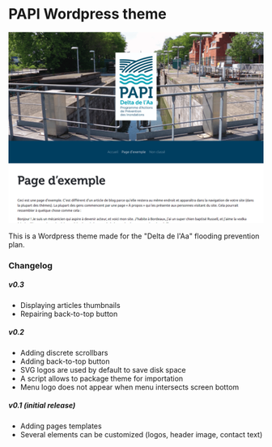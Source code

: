 # PAPI Wordpress theme

![Website screenshot](screenshot.png)

This is a Wordpress theme made for the "Delta de l'Aa" flooding prevention plan.

### Changelog

##### v0.3

* Displaying articles thumbnails
* Repairing back-to-top button

##### v0.2

* Adding discrete scrollbars
* Adding back-to-top button
* SVG logos are used by default to save disk space
* A script allows to package theme for importation
* Menu logo does not appear when menu intersects screen bottom

##### v0.1 (initial release)

* Adding pages templates
* Several elements can be customized (logos, header image, contact text)